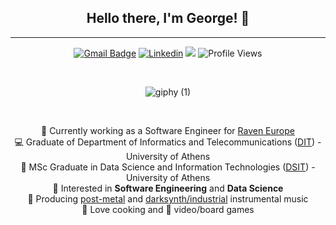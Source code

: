 <div align=center>

## Hello there, I'm George! :wave:
---

  
[![Gmail Badge](https://img.shields.io/badge/-Gmail-c14438?style=flat-square&logo=Gmail&logoColor=white&link=mailto:giorgosrouvv@gmail.com)](mailto:giorgosrouvv@gmail.com)
[![Linkedin](https://img.shields.io/badge/-LinkedIn-blue?style=flat&logo=Linkedin&logoColor=white)](https://www.linkedin.com/in/giorgosrouv/)
![](https://img.shields.io/github/followers/GeoRouv?label=Follow)
![Profile Views](https://komarev.com/ghpvc/?username=GeoRouv&label=Profile%20views&color=0e75b6&style=flat)
<!--- [![Website](https://img.shields.io/badge/-Website-blueviolet?style=flat&logo=appveyor&logoColor=white)](https://georouv.github.io/) --->
<br>

![giphy (1)](https://user-images.githubusercontent.com/40864279/229629760-c7411be2-bb43-4cf7-9abb-53376d79c905.gif)
  
<br>

<!-- ### 🧐 **About me** -->
 🌱 Currently working as a Software Engineer for [Raven Europe](https://www.augmenta.ag/)   <br>
 💻 Graduate of Department of Informatics and Telecommunications ([DIT](https://www.di.uoa.gr/en)) - University of Athens <br>
 💾 MSc Graduate in Data Science and Information Technologies ([DSIT](https://dsit.di.uoa.gr/)) - University of Athens <br>
 💭 Interested in  **Software Engineering** and **Data Science** <br>
 🎵 Producing [post-metal](https://open.spotify.com/artist/6rDDNXRhfG0L85OBCo8l5M?si=Ozv3zo_oQGOZJffAMk9WIA) and [darksynth/industrial](https://open.spotify.com/artist/7q8H31y13xRGfVy5au78ST?si=WrqjGkf8Rm-uKd97anZ2oQ) instrumental music<br>
 🍜 Love cooking and 👾 video/board games
</div>
